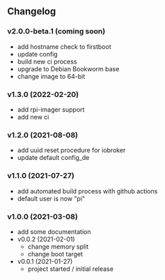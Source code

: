 ## Changelog

### v2.0.0-beta.1 (coming soon)
* add hostname check to firstboot
* update config
* build new ci process
* upgrade to Debian Bookworm base 
* change image to 64-bit

### v1.3.0 (2022-02-20)
* add rpi-imager support
* add new ci

### v1.2.0 (2021-08-08)
* add uuid reset procedure for iobroker
* update default config_de

### v1.1.0 (2021-07-27)
* add automated build process with github actions
* default user is now "pi"

### v1.0.0 (2021-03-08)
* add some documentation
* v0.0.2 (2021-02-01)
  * change memory split
  * change boot target
* v0.0.1 (2021-01-27)
  * project started / initial release